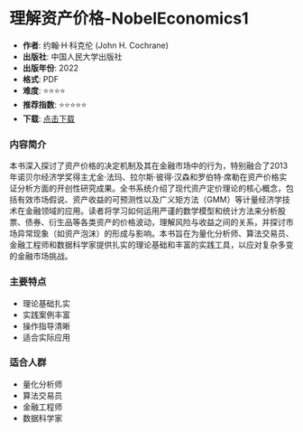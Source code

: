 # 理解资产价格-NobelEconomics1

- **作者**: 约翰·H·科克伦 (John H. Cochrane)
- **出版社**: 中国人民大学出版社
- **出版年份**: 2022
- **格式**: PDF
- **难度**: ⭐⭐⭐⭐
- **推荐指数**: ⭐⭐⭐⭐⭐
- **下载**: [点击下载](https://github.com/LLMQuant/asset/blob/main/理解资产价格-NobelEconomics1.pdf)

### 内容简介

本书深入探讨了资产价格的决定机制及其在金融市场中的行为，特别融合了2013年诺贝尔经济学奖得主尤金·法玛、拉尔斯·彼得·汉森和罗伯特·席勒在资产价格实证分析方面的开创性研究成果。全书系统介绍了现代资产定价理论的核心概念，包括有效市场假说、资产收益的可预测性以及广义矩方法（GMM）等计量经济学技术在金融领域的应用。读者将学习如何运用严谨的数学模型和统计方法来分析股票、债券、衍生品等各类资产的价格波动，理解风险与收益之间的关系，并探讨市场异常现象（如资产泡沫）的形成与影响。本书旨在为量化分析师、算法交易员、金融工程师和数据科学家提供扎实的理论基础和丰富的实践工具，以应对复杂多变的金融市场挑战。

### 主要特点

- 理论基础扎实
- 实践案例丰富
- 操作指导清晰
- 适合实际应用

### 适合人群

- 量化分析师
- 算法交易员
- 金融工程师
- 数据科学家